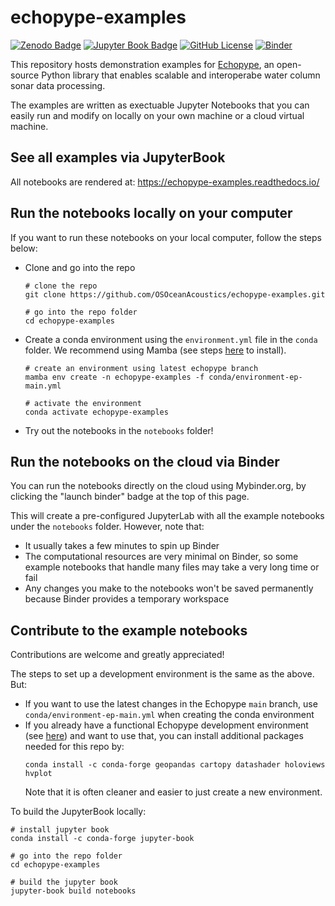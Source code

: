 # echopype-examples

[![Zenodo Badge](https://img.shields.io/badge/DOI-10.5281/zenodo.5618177-blue)](https://doi.org/10.5281/zenodo.5618177)
[![Jupyter Book Badge](https://jupyterbook.org/badge.svg)](https://tutorial.xarray.dev)
[![GitHub License](https://img.shields.io/github/license/OSOceanAcoustics/echopype-examples)](https://raw.githubusercontent.com/OSOceanAcoustics/echopype-examples/main/LICENSE)
[![Binder](https://mybinder.org/badge_logo.svg)](https://mybinder.org/v2/gh/OSOceanAcoustics/echopype-examples/main?labpath=notebooks/index.ipynb)

This repository hosts demonstration examples for [Echopype](https://echopype.readthedocs.io/en/stable/), an open-source Python library that enables scalable and interoperabe water column sonar data processing. 

The examples are written as exectuable Jupyter Notebooks that you can easily run and modify on locally on your own machine or a cloud virtual machine.


## See all examples via JupyterBook
All notebooks are rendered at: https://echopype-examples.readthedocs.io/


## Run the notebooks locally on your computer
If you want to run these notebooks on your local computer, follow the steps below:
- Clone and go into the repo
  ```shell
  # clone the repo
  git clone https://github.com/OSOceanAcoustics/echopype-examples.git

  # go into the repo folder
  cd echopype-examples
  ```
- Create a conda environment using the `environment.yml` file in the `conda` folder. We recommend using Mamba (see steps [here](https://github.com/conda-forge/miniforge#mambaforge) to install).
  ```shell
  # create an environment using latest echopype branch
  mamba env create -n echopype-examples -f conda/environment-ep-main.yml

  # activate the environment
  conda activate echopype-examples
  ```
- Try out the notebooks in the `notebooks` folder!


## Run the notebooks on the cloud via Binder
You can run the notebooks directly on the cloud using Mybinder.org, by clicking the "launch binder" badge at the top of this page.

This will create a pre-configured JupyterLab with all the example notebooks under the `notebooks` folder. However, note that:
- It usually takes a few minutes to spin up Binder
- The computational resources are very minimal on Binder, so some example notebooks that handle many files may take a very long time or fail
- Any changes you make to the notebooks won't be saved permanently because Binder provides a temporary workspace


## Contribute to the example notebooks
Contributions are welcome and greatly appreciated!

The steps to set up a development environment is the same as the above. But:
- If you want to use the latest changes in the Echopype `main` branch, use `conda/environment-ep-main.yml` when creating the conda environment
- If you already have a functional Echopype development environment (see [here](https://echopype.readthedocs.io/en/stable/contributing.html#installation-for-echopype-development)) and want to use that, you can install additional packages needed for this repo by:
  ```shell
  conda install -c conda-forge geopandas cartopy datashader holoviews hvplot
  ```
  Note that it is often cleaner and easier to just create a new environment.


To build the JupyterBook locally:
```shell
# install jupyter book
conda install -c conda-forge jupyter-book

# go into the repo folder
cd echopype-examples

# build the jupyter book
jupyter-book build notebooks
```
